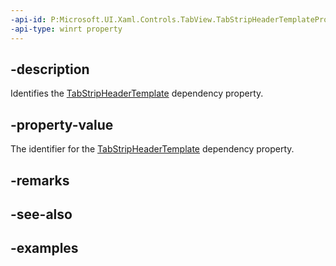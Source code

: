 ```yaml
---
-api-id: P:Microsoft.UI.Xaml.Controls.TabView.TabStripHeaderTemplateProperty
-api-type: winrt property
---
```


## -description

Identifies the [TabStripHeaderTemplate](tabview_tabstripheadertemplate.md) dependency property.

## -property-value

The identifier for the [TabStripHeaderTemplate](tabview_tabstripheadertemplate.md) dependency property.

## -remarks

## -see-also

## -examples


